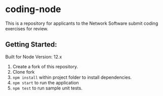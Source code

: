 # coding-node
This is a repository for applicants to the Network Software submit coding exercises for review.

## Getting Started:
Built for Node Version: 12.x

1. Create a fork of this repository.
2. Clone fork
3. `npm install` within project folder to install dependencies.
4. `npm start` to run the application
5. `npm test` to run sample unit tests.
